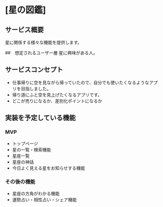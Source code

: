 # [星の図鑑]

## サービス概要
星に関係する様々な機能を提供します。

##　想定されるユーザー層
星に興味がある人。

## サービスコンセプト
* 仕事帰りに空を見ながら帰っていたので、自分でも使いたくなるようなアプリを目指しました。
* 帰り道にふと空を見上げたくなるアプリです。
* どこが売りになるか、差別化ポイントになるか

## 実装を予定している機能
### MVP
* トップページ
* 星の一覧・検索機能
* 星座一覧
* 星座の神話
* 今日よく見える星をお知らせする機能

### その後の機能
* 星座の方角がわかる機能
* 運勢占い・相性占い・シェア機能
